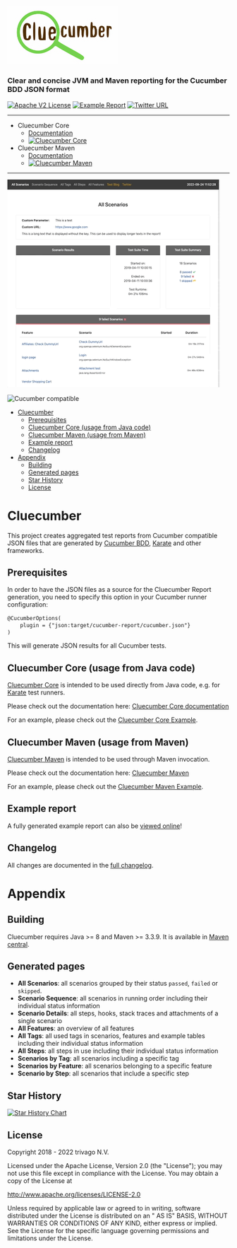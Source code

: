 <img alt="cluecumber logo" src="documentation/img/cluecumber.png" width="250"/>

### Clear and concise JVM and Maven reporting for the Cucumber BDD JSON format

[![Apache V2 License](http://img.shields.io/badge/license-Apache%20V2-blue.svg)](http://www.apache.org/licenses/LICENSE-2.0)
[![Example Report](https://img.shields.io/badge/Example-Report-blue.svg)](http://cluecumber.softwaretester.blog/)
[![Twitter URL](https://img.shields.io/twitter/url/http/shields.io.svg?style=social)](https://twitter.com/bischoffdev)

---

* Cluecumber Core
  * [Documentation](core)
  * [![Cluecumber Core](https://img.shields.io/maven-central/v/com.trivago.rta/cluecumber-core.svg)](https://repo1.maven.org/maven2/com/trivago/rta/cluecumber-core/)
* Cluecumber Maven
  * [Documentation](maven)
  * [![Cluecumber Maven](https://img.shields.io/maven-central/v/com.trivago.rta/cluecumber-maven.svg)](https://repo1.maven.org/maven2/com/trivago/rta/cluecumber-maven/)

---

![Cucumber animation](documentation/img/cluecumber.gif)


![Cucumber compatible](documentation/img/cucumber-compatible-black-64.png)

<!-- START doctoc generated TOC please keep comment here to allow auto update -->
<!-- DON'T EDIT THIS SECTION, INSTEAD RE-RUN doctoc TO UPDATE -->

- [Cluecumber](#cluecumber)
  - [Prerequisites](#prerequisites)
  - [Cluecumber Core (usage from Java code)](#cluecumber-core-usage-from-java-code)
  - [Cluecumber Maven (usage from Maven)](#cluecumber-maven-usage-from-maven)
  - [Example report](#example-report)
  - [Changelog](#changelog)
- [Appendix](#appendix)
  - [Building](#building)
  - [Generated pages](#generated-pages)
  - [Star History](#star-history)
  - [License](#license)

<!-- END doctoc generated TOC please keep comment here to allow auto update -->

# Cluecumber

This project creates aggregated test reports from Cucumber compatible JSON files that are generated
by [Cucumber BDD](https://github.com/cucumber), [Karate](https://github.com/intuit/karate) and other frameworks.

## Prerequisites

In order to have the JSON files as a source for the Cluecumber Report generation, you need to specify this option in
your Cucumber runner configuration:

```
@CucumberOptions(
    plugin = {"json:target/cucumber-report/cucumber.json"}
)
```

This will generate JSON results for all Cucumber tests.

## Cluecumber Core (usage from Java code)

[Cluecumber Core](core) is intended to be used directly from Java code, e.g.
for [Karate](https://github.com/intuit/karate) test runners.

Please check out the documentation here: [Cluecumber Core documentation](core)

For an example, please check out the [Cluecumber Core Example](examples/core-example).

## Cluecumber Maven (usage from Maven)

[Cluecumber Maven](maven) is intended to be used through Maven invocation.

Please check out the documentation here: [Cluecumber Maven](maven)

For an example, please check out the [Cluecumber Maven Example](examples/maven-example).

## Example report

A fully generated example report can also be [viewed online](http://cluecumber.softwaretester.blog/)!

## Changelog

All changes are documented in the [full changelog](CHANGELOG.md).

# Appendix

## Building

Cluecumber requires Java >= 8 and Maven >= 3.3.9.
It is available in [Maven central](https://search.maven.org/#search%7Cgav%7C1%7Cg%3A%22com.trivago.rta%22%20AND%20a%3A%22cluecumber-report-plugin%22).

## Generated pages

* __All Scenarios__: all scenarios grouped by their status `passed`, `failed` or `skipped`.
* __Scenario Sequence__: all scenarios in running order including their individual status information
* __Scenario Details__: all steps, hooks, stack traces and attachments of a single scenario
* __All Features__: an overview of all features
* __All Tags__: all used tags in scenarios, features and example tables including their individual status information
* __All Steps__: all steps in use including their individual status information
* __Scenarios by Tag__: all scenarios including a specific tag
* __Scenarios by Feature__: all scenarios belonging to a specific feature
* __Scenario by Step__: all scenarios that include a specific step

## Star History

[![Star History Chart](https://api.star-history.com/svg?repos=trivago/cluecumber-report-plugin&type=Date)](https://star-history.com/#trivago/cluecumber-report-plugin&Date)

## License

Copyright 2018 - 2022 trivago N.V.

Licensed under the Apache License, Version 2.0 (the "License"); you may not use this file except in compliance with the
License. You may obtain a copy of the License at

http://www.apache.org/licenses/LICENSE-2.0

Unless required by applicable law or agreed to in writing, software distributed under the License is distributed on an "
AS IS" BASIS, WITHOUT WARRANTIES OR CONDITIONS OF ANY KIND, either express or implied. See the License for the specific
language governing permissions and limitations under the License.
